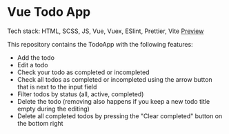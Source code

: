# Vue Todo App

Tech stack: HTML, SCSS, JS, Vue, Vuex, ESlint, Prettier, Vite
[Preview](https://mykyta-krainik.github.io/vue-todo-app/)

This repository contains the TodoApp with the following features:
- Add the todo
- Edit a todo
- Check your todo as completed or incompleted
- Check all todos as completed or incompleted using the arrow button that is next to the input field
- Filter todos by status (all, active, completed)
- Delete the todo (removing also happens if you keep a new todo title empty during the editing)
- Delete all completed todos by pressing the "Clear completed" button on the bottom right

